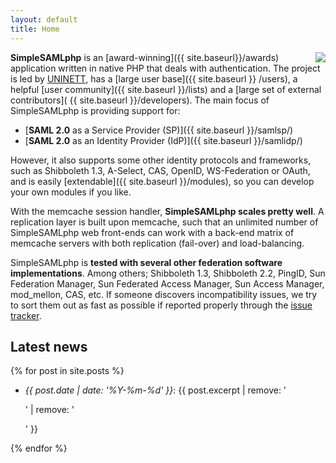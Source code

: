 ```yaml
---
layout: default
title: Home
---
```


<img src="{{ site.url }}/res/ssplogo-fish-only.jpg" style="float: right; " />

**SimpleSAMLphp** is an [award-winning]({{ site.baseurl}}/awards) application written in native PHP that deals with
authentication. The project is led by [UNINETT](https://www.uninett.no/), has a [large user base]({{ site.baseurl }}
/users), a helpful [user community]({{ site.baseurl }}/lists) and a [large set of external contributors](
{{ site.baseurl }}/developers). The main focus of SimpleSAMLphp is providing support for:

 * [**SAML 2.0** as a Service Provider (SP)]({{ site.baseurl }}/samlsp/)
 * [**SAML 2.0** as an Identity Provider (IdP)]({{ site.baseurl }}/samlidp/)

However, it also supports some other identity protocols and frameworks, such as Shibboleth 1.3, A-Select, CAS, OpenID,
WS-Federation or OAuth, and is easily [extendable]({{ site.baseurl }}/modules), so you can develop your own modules if
you like.

With the memcache session handler, **SimpleSAMLphp scales pretty well**. A replication layer is built upon memcache,
such that an unlimited number of SimpleSAMLphp web front-ends can work with a back-end matrix of memcache servers with
both replication (fail-over) and load-balancing.

SimpleSAMLphp is **tested with several other federation software implementations**. Among others; Shibboleth 1.3,
Shibboleth 2.2, PingID, Sun Federation Manager, Sun Federated Access Manager, Sun Access Manager, mod_mellon, CAS, etc.
If someone discovers incompatibility issues, we try to sort them out as fast as possible if reported properly through
the [issue tracker](https://github.com/simplesamlphp/simplesamlphp/issues).

## Latest news

{% for post in site.posts %}

* _{{ post.date | date: '%Y-%m-%d' }}_: {{ post.excerpt | remove: '<p>' | remove: '</p>' }} 

{% endfor %}
